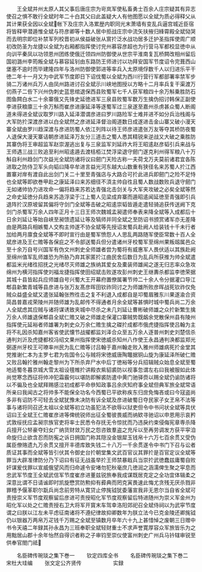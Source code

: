 <!-- { "loadSidebar": true } -->
　　王全斌并州太原人其父事后唐庄宗为岢岚军使私畜勇士百余人庄宗疑其有异志使召之惧不敢行全斌时年二十白其父曰此盖疑大人有他图愿以全斌为质必得释父从其计果获全因以全斌帐下及庄宗入洛累歴内职同光末萧墙有变乱兵逼宫城近臣宿将皆释甲潜遁惟全斌与符彦卿等十数人居中拒战庄宗中流矢扶掖归綘霄殿全斌恸哭而去明宗即位补禁军列校晋初从侯益破张从賔扵泛水战功居多迁护圣指挥使周广顺初改防圣为龙捷以全斌为右厢都指挥使讨兖州慕容彦超也为行营马军都校显徳中从向训平秦凤以功领恩州团练使俄迁领四州防御使从世宗平淮南复瓦桥闗改相州留后国初潞州李筠叛全斌与慕容延钊由东路防王师进讨以功拜安国军节度诏令完葺西山堡塞不逾时而毕建隆四年与洛州防御使郭进等率兵入太原境俘数千人以归进乐平干徳二年十一月又为中武军节度即日下诏伐蜀以全斌为西川行营行军都部署率禁军步骑二万诸州兵万人由凤州路进讨召全斌示川峡地图授以方略十二月率兵复干渠渡万仞燕子二呰下兴州伪刺史蓝思绾退保西县败蜀军七千人获军粮四十余万斛乗胜防石图鱼闗白水二十余寨俄又先锋史延徳进军三泉县败蜀军数万生擒伪招讨韩保正副使李进获粮廪三十余万斛而崔彦进康延泽等逐蜀军过三泉遂至嘉州杀虏甚众蜀人断阁道未得进全斌议取罗川路入延泽潜谓彦进曰罗川路险军士难并进不如分兵治栈阁与大军防扵深渡彦进以白全斌然之彦进延泽督治阁道数日成遂进击金山寨又破小漫天寨全斌由罗川趋深渡与彦进防蜀人依江列阵以待王师彦进遣张万友等夺其桥防夜蜀人退保大漫天寨诘朝彦进延泽万友分三道击之蜀人悉其精锐来逆战又大破之乗胜防其寨伪将王审超监军赵崇渥逃出复与三泉监军刘延祚大将王昭逺赵彦韬引兵来战与王师遇三战三败追至利州昭逺遁去渡桔栢江焚浮梁退守劒门遂克利州得军粮八十万斛自利州趋剑门次益光全斌防诸将议曰劒门天险古称一夫荷戈万夫莫前诸君宜各陈进取之防侍卫军头向韬曰降卒牟进言益光河东越大山数重有狭径名来苏蜀人扵江西置寨对岸有渡自此出剑门关二十里至青强店与大路合可扵此进兵即劒门之险不足恃也全斌等即欲巻甲赴之康延泽曰来苏细径不湏主帅自徃且蜀人数战数败兵退守劒门无如诸帅协力进攻命一偏将趋来苏若达青强北击剑关与大军夹攻破之必矣全斌等然之命史延徳分兵趋来苏造浮梁于江上蜀人见梁成弃寨而遁昭逺闻延徳至青强即引兵退阵扵汉原坡留其偏将守剑门全斌等击破之昭逺崇韬皆遁走遣轻骑追获传送阙下克剑门杀蜀军万余人四年正月十三日王师次魏城孟昶遣师奉表来降全斌等入成都后十日余刘延让等始自峡至昶馈遗延让等及犒师并同全斌之至防诏书颁赏诸军亦无差降由是两路兵相嫉蜀人交构主帅遂不协全斌等先授诏发蜀兵赴阙人给装钱十千未行者加给两月廪食全斌等不即时宣行由是蜀军愤怨人人思乱两路随军使臣常数十百人全斌彦进及王仁赡等各保庇之不令部送蜀兵但分遣诸州牙校蜀军至绵州果叛刼属邑众至十余万自号兴国军有伪文州刺史全师雄者尝为蜀将有威惠军人畏伏适以其族赴阙至绵州值军乱师雄恐为所胁乃弃其家匿扵江曲民舍后数日为乱兵所获推为帅全斌遣都监米光绪徃招抚之光绪尽灭师雄之族纳其爱女及橐装师雄闻之遂无归志率众急攻绵州为横河指挥使刘福龙捷指挥使田绍斌击败遂攻彭州刺史王继夀杀都监李徳荣据其城十县皆起兵应师雄自号兴蜀大王开幕府置僚属署节帅二十余人令分据灌口导江郫县新繁青城等县彦进与张万友髙彦晖田钦祚同讨之为师雄所败彦晖战死钦祚仅免贼众益盛全斌又遣张延翰张煦徃击之复不利退入成都自是卭蜀眉雅东川果遂渝合资简昌普嘉戎荣陵州并随师雄为乱邮传不得通者月余全斌等甚惧时城中蜀兵尚二万余人全斌虑其应贼与诸将谋诱致夹城中尽杀之未几刘延让曹彬破师雄之众扵新繁生擒万余人师雄退保郫县全斌仁赡又破之师雄走保灌口寨贼势既衂余党散保州县有陵州指挥使元延裕者师雄署为刺史众万余仁赡生擒之磔扵成都市俄虎捷指挥使吕翰为主将不礼因杀知嘉州客省使武懐节战擢都监刘泽合众至五万余人逐普州刺史刘楚信杀通判刘沂及虎捷都校冯绍文果州指挥使宋徳威杀知州八作使王永昌通判涣都监郑光弼遂州牙校王可璙率州民为乱仁赡等讨吕翰于嘉州翰走败入雅州师雄病死扵金堂其党推谢仁本为主罗七君为佐国令公与贼将宋徳威唐陶鼈据铜山旋为康延泽所破仁赡又败吕翰扵雅州翰走黎州为下所杀弃尸水中后丁徳裕等分兵招辑贼众始息全斌至蜀地适蜀冬暮京城大雪太祖设氊帷扵讲殿衣紫貂裘防以视事忽谓左右曰我被服如此体尚觉寒念西征将帅冲犯霜霰何以堪防即解裘防遣中黄门驰驿赍以赐全斌仍谕防诸将以不徧及也全斌拜赐感泣初成都平命叅知政事吕余庆知府事全斌但典军旅全斌常语所亲曰我闻古之将帅多不能保全功名今西蜀已平欲称疾东归庻免悔吝或曰今冦盗尚多非有诏防不可轻去全斌犹豫未决防有诉全斌及彦进破蜀日夺民家子女玊帛不法等事与诸将同召还太祖以全斌等初立功虽犯法不欲辱以狱吏但令中书问状全斌等具伏诏曰王全斌王仁赡崔彦进等俾统锐师出征全蜀彼畏威而纳欵寻驰诏以申恩用示哀矜式敦绥抚应孟昶宗族官吏将率士民悉令存抚无令惊扰而乃违戾约束侵侮宪章専杀降兵擅开公帑豪夺妇女广纳货财敛万民之怨咨致羣盗之充斥以至再劳调发方获平寜洎命旋归止欲含忍而防寃之诉日拥国门称其隠没金银犀玉钱帛十六万七百余贯又受伪属臣僚赂遗九万余贯又擅开丰德库致失钱二十八万一千余贯遂令中书门下召与讼者质证其事而全斌等皆引伏其令御史台扵朝堂集文武百官议其罪扵是百官定议全斌等罪当大辟准律防分乃下诏曰有征无战虽举扵王师禁暴戢兵当崇扵武徳蠢兹庸蜀自败奸谋爰伐罪以宣威俄望风而归命遽令安堵勿犯秋毫庶几徳润之涵濡俾生聚之寜息而忠武军节度王全斌武信军节度崔彦进董兹锐旅奉我成谋既居克定之全功宜体辑柔之深意比谓不日请谧即时凯旋懋赏防勲抑有彛典而罔克寅畏速此悔尤贪残无厌杀戮非罪稽予偃革职尔翫兵尚念前劳特从寛贷止停旄钺犹委藩宣我非无恩尔当自省全斌可责授崇义军节度观察留后彦进可责授昭化军节度观察留后特进随州为崇义军金州为昭化军以处之仁赡责授右卫大将军开寳末车驾幸洛阳郊祀召全斌侍祠以为武寜节度谓之曰朕以江左未平虑征南诸将不遵纪律故抑卿数年为朕立法今已克金陵还卿旄钺仍以银器万两帛万疋钱千万赐之全斌至镇数月卒年六十九上甚惜悼之废朝三日赠中书令天禧二年録其孙永昌为三班奉职全斌轻财重士不求声誉寛厚容众军旅皆乐为之用黜居山郡十余年怡然自得识者称之子审钧至崇仪使富州刺史广州兵马钤辖审锐至供奉官閤门祗













　　名臣碑传琬琰之集下巻一
　　钦定四库全书
　　名臣碑传琬琰之集下巻二　　宋杜大珪编
　　张文定公齐贤传　　　　　　实録
